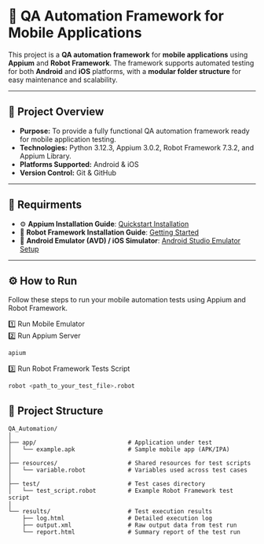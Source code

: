 # 📱 QA Automation Framework for Mobile Applications

This project is a **QA automation framework** for **mobile applications** using **Appium** and **Robot Framework**. The framework supports automated testing for both **Android** and **iOS** platforms, with a **modular folder structure** for easy maintenance and scalability.

---

## 🚀 Project Overview

- **Purpose:** To provide a fully functional QA automation framework ready for mobile application testing.  
- **Technologies:** Python 3.12.3, Appium 3.0.2, Robot Framework 7.3.2, and Appium Library.  
- **Platforms Supported:** Android & iOS  
- **Version Control:** Git & GitHub  

---

## 📌 Requirments

- ⚙️ **Appium Installation Guide**: [Quickstart Installation](https://appium.io/docs/en/2.0/quickstart/install/)  
- 🤖 **Robot Framework Installation Guide**: [Getting Started](https://docs.robotframework.org/docs/getting_started/testing#install-robot-framework)  
- 📱 **Android Emulator (AVD) / iOS Simulator**: [Android Studio Emulator Setup](https://developer.android.com/studio/run/emulator)  

---

## ⚙️ How to Run

Follow these steps to run your mobile automation tests using Appium and Robot Framework.

1️⃣ Run Mobile Emulator  
2️⃣ Run Appium Server 
```bash
apium
```
3️⃣ Run Robot Framework Tests Script
```bash
robot <path_to_your_test_file>.robot
```



## 📂 Project Structure
```
QA_Automation/
│
├── app/                          # Application under test
│   └── example.apk               # Sample mobile app (APK/IPA)
│
├── resources/                    # Shared resources for test scripts
│   └── variable.robot            # Variables used across test cases
│
├── test/                         # Test cases directory
│   └── test_script.robot         # Example Robot Framework test script
│
└── results/                      # Test execution results
    ├── log.html                  # Detailed execution log
    ├── output.xml                # Raw output data from test run
    └── report.html               # Summary report of the test run

```
